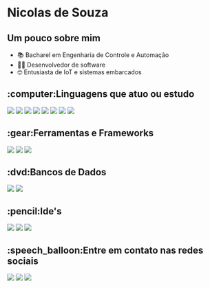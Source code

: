 <h1>Nicolas de Souza</h1> 

<h2>Um pouco sobre mim</h2>

- :books: Bacharel em Engenharia de Controle e Automação  
- :technologist: Desenvolvedor de software
- :nerd_face: Entusiasta de IoT e sistemas embarcados

<h2>:computer:Linguagens que atuo ou estudo</h2>
<p>
  <img src="https://img.shields.io/badge/C-00599C?style=for-the-badge&logo=c&logoColor=white">
  <img src="https://img.shields.io/badge/C%2B%2B-00599C?style=for-the-badge&logo=c%2B%2B&logoColor=white">
  <img src="https://img.shields.io/badge/C%23-239120?style=for-the-badge&logo=c-sharp&logoColor=white"> 
  
  <img src="https://img.shields.io/badge/Python-14354C?style=for-the-badge&logo=python&logoColor=white">
  
  <img src="https://img.shields.io/badge/TypeScript-007ACC?style=for-the-badge&logo=typescript&logoColor=white">
  
  <img src ="https://img.shields.io/badge/JavaScript-323330?style=for-the-badge&logo=javascript&logoColor=F7DF1E">
  <img src="https://img.shields.io/badge/HTML5-E34F26?style=for-the-badge&logo=html5&logoColor=white">
  <img src="https://img.shields.io/badge/CSS3-1572B6?style=for-the-badge&logo=css3&logoColor=white">
  
  
</p>

<h2>:gear:Ferramentas e Frameworks</h2>

<p>

  <img src="https://img.shields.io/badge/.NET-5C2D91?style=for-the-badge&logo=.net&logoColor=white">
  
  <img src="https://img.shields.io/badge/Microsoft_SQL_Server-CC2927?style=for-the-badge&logo=microsoft-sql-server&logoColor=white">
  
  <img src="https://img.shields.io/badge/AngularJS-E23237?style=for-the-badge&logo=angularjs&logoColor=white">
  
  
</p>

<h2>:dvd:Bancos de Dados</h2>
<p>
  <img src="https://img.shields.io/badge/Microsoft_SQL_Server-CC2927?style=for-the-badge&logo=microsoft-sql-server&logoColor=white">
  <img src="https://img.shields.io/badge/mysql-%2300f.svg?style=for-the-badge&logo=mysql&logoColor=white">
  
</p>

<h2>:pencil:Ide's</h2>
<p>
  <img src="https://img.shields.io/badge/Visual%20Studio%20Code-0078d7.svg?style=for-the-badge&logo=visual-studio-code&logoColor=white">
  <img src="https://img.shields.io/badge/Visual%20Studio-5C2D91.svg?style=for-the-badge&logo=visual-studio&logoColor=white">
  <img src="https://img.shields.io/badge/pycharm-143?style=for-the-badge&logo=pycharm&logoColor=black&color=green&labelColor=green">
</p>

<h2>:speech_balloon:Entre em contato nas redes sociais</h2>
  
[<img src="https://img.shields.io/badge/linkedin-%230077B5.svg?style=for-the-badge&logo=linkedin&logoColor=white">](http://www.linkedin.com/in/nicolas-de-souza)
[<img src="https://img.shields.io/badge/Medium-12100E?style=for-the-badge&logo=medium&logoColor=white">](http://medium.com/@nicolas_jsouza)
[<img src="https://img.shields.io/badge/Notion-000000?style=for-the-badge&logo=notion&logoColor=white">](https://tinyurl.com/nicolasdesouza)
